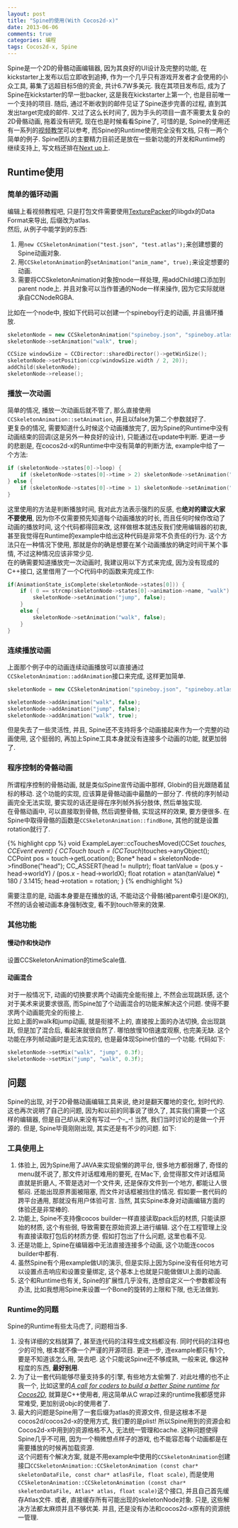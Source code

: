 ```yaml
---
layout: post
title: "Spine的使用(With Cocos2d-x)"
date: 2013-06-06
comments: true
categories: 编程
tags: Cocos2d-x, Spine
---
```


Spine是一个2D的骨骼动画编辑器, 因为其良好的UI设计及完整的功能, 在kickstarter上发布以后立即收到追捧, 作为一个几乎只有游戏开发者才会使用的小众工具, 募集了远超目标5倍的资金, 共计6.7W多美元.  我在其项目发布后, 成为了Spine在kickstarter的早一批backer, 这是我在kickstarter上第一个, 也是目前唯一一个支持的项目. 随后, 通过不断收到的邮件见证了Spine逐步完善的过程, 直到其发出target完成的邮件.  又过了这么长时间了, 因为手头的项目一直不需要太复杂的2D骨骼动画, 拖着没有研究, 现在也是时候看看Spine了, 可惜的是, Spine的使用还有一系列的[视频教学](http://esotericsoftware.com/spine-videos/)可以参考, 而Spine的Runtime使用完全没有文档, 只有一两个简单的例子. Spine团队的主要精力目前还是放在一些新功能的开发和Runtime的继续支持上, 写文档还排在[Next up](https://trello.com/board/spine-runtimes/5131f92a7d6864661c002455)上.  
<!--more-->
## Runtime使用
### 简单的循环动画
编辑上看视频教程吧, 只是打包文件需要使用[TexturePacker](http://www.codeandweb.com/texturepacker)的libgdx的Data Format来导出, 后缀改为atlas.  
然后, 从例子中能学到的东西:

1. 用`new CCSkeletonAnimation("test.json", "test.atlas");`来创建想要的Spine动画对象.  
2. 用`CCSkeletonAnimation`的`setAnimation("anim_name", true);`来设定想要的动画.  
3. 需要将CCSkeletonAnimation对象按node一样处理, 用addChild接口添加到parent node上.  并且对象可以当作普通的Node一样来操作, 因为它实际就继承自CCNodeRGBA.  

比如在一个node中, 按如下代码可以创建一个spineboy行走的动画, 并且循环播放.   

~~~ cpp
skeletonNode = new CCSkeletonAnimation("spineboy.json", "spineboy.atlas");
skeletonNode->setAnimation("walk", true);

CCSize windowSize = CCDirector::sharedDirector()->getWinSize();
skeletonNode->setPosition(ccp(windowSize.width / 2, 20));
addChild(skeletonNode);
skeletonNode->release();
~~~

### 播放一次动画
简单的情况, 播放一次动画后就不管了, 那么直接使用`CCSkeletonAnimation::setAnimation`, 并且以false为第二个参数就好了.  
更复杂的情况, 需要知道什么时候这个动画播放完了, 因为Spine的Runtime中没有动画结束的回调(这是另外一种良好的设计), 只能通过在update中判断.  更进一步的悲剧是, 在cocos2d-x的Runtime中中没有简单的判断方法, example中给了一个方法:

~~~ cpp
if (skeletonNode->states[0]->loop) {
	if (skeletonNode->states[0]->time > 2) skeletonNode->setAnimation("jump", false);
} else {
	if (skeletonNode->states[0]->time > 1) skeletonNode->setAnimation("walk", true);
}
~~~

这里使用的方法是判断播放时间, 我对此方法表示强烈的反感, 也**绝对的建议大家不要使用**, 因为你不仅需要预先知道每个动画播放的时长, 而且任何时候你改动了动画的播放时间, 这个代码都得回来改, 这样做根本就违反我们使用编辑器的初衷, 甚至我觉得在Runtime的example中给出这种代码是非常不负责任的行为.  这个方法只在一种情况下使用, 那就是你的确是想要在某个动画播放的确定时间干某个事情, 不过这种情况应该非常少见.  
在的确需要知道播放完一次动画时, 我建议用以下方式来完成, 因为没有现成的C++接口, 这里借用了一个C代码中的函数来完成工作:  

~~~ cpp
if(AnimationState_isComplete(skeletonNode->states[0])) {
	if ( 0 == strcmp(skeletonNode->states[0]->animation->name, "walk") ) {
		skeletonNode->setAnimation("jump", false);
	}
	else {
		skeletonNode->setAnimation("walk", false);
	}
}
~~~

### 连续播放动画
上面那个例子中的动画连续动画播放可以直接通过`CCSkeletonAnimation::addAnimation`接口来完成, 这样更加简单.  

~~~ cpp
skeletonNode = new CCSkeletonAnimation("spineboy.json", "spineboy.atlas");

skeletonNode->addAnimation("walk", false);
skeletonNode->addAnimation("jump", false);
skeletonNode->addAnimation("walk", true);
~~~

但是失去了一些灵活性, 并且, Spine还不支持将多个动画接起来作为一个完整的动画使用, 这个挺弱的, 再加上Spine工具本身就没有连接多个动画的功能, 就更加弱了.  

### 程序控制的骨骼动画
所谓程序控制的骨骼动画, 就是类似Spine宣传动画中那样, Globin的目光跟随着鼠标的移动.  这个功能的实现, 应该算是骨骼动画中最酷的一部分了.  传统的序列帧动画完全无法实现, 要实现的话还是得在序列帧外拆分肢体, 然后单独实现.  
在骨骼动画中, 可以直接取到骨骼, 然后调整骨骼, 实现这样的效果, 要方便很多.  在Spine中取得骨骼的函数是`CCSkeletonAnimation::findBone`, 其他的就是设置rotation就行了.  

{% highlight cpp %}
void ExampleLayer::ccTouchesMoved(CCSet *touches, CCEvent *event) {
	CCTouch* touch = (CCTouch*)touches->anyObject();
	CCPoint pos = touch->getLocation();
	Bone* head = skeletonNode->findBone("head");
	CC_ASSERT(head != nullptr);
	float tanValue = (pos.y - head->worldY) / (pos.x - head->worldX);
	float rotation = atan(tanValue) * 180 / 3.1415;
	head->rotation = rotation;
}
{% endhighlight %}

需要注意的是, 动画本身要是在播放的话, 不能动这个骨骼(被parent牵引是OK的), 不然的话会被动画本身强制改变, 看不到touch带来的效果.  

### 其他功能

#### 慢动作和快动作
设置CCSkeletonAnimation的timeScale值.

#### 动画混合
对于一般情况下, 动画的切换要求两个动画完全能衔接上, 不然会出现跳跃感, 这个对于美术来说要求很高, 而Spine加了个动画混合的功能来解决这个问题.  使得不要求两个动画能完全的衔接上.  
比如上面的walk和jump动画, 就是衔接不上的, 直接按上面的办法切换, 会出现跳跃, 但是加了混合后, 看起来就很自然了.  哪怕放慢10倍速度观察, 也完美无缺.  这个功能在序列帧动画时是无法实现的, 也是最体现Spine价值的一个功能.  代码如下:  

```cpp
skeletonNode->setMix("walk", "jump", 0.3f);
skeletonNode->setMix("jump", "walk", 0.3f);
```

## 问题
Spine的出现, 对于2D骨骼动画编辑工具来说, 绝对是翻天覆地的变化, 划时代的.  这也再次说明了自己的问题, 因为和以前的同事说了很久了, 其实我们需要一个这样的编辑器, 但是自己却从来没有写过一个-_-! 当然, 我们当时讨论的是做一个开源的.  但是, Spine毕竟刚刚出现, 其实还是有不少的问题.  如下:  

### 工具使用上

1. 体验上, 因为Spine用了JAVA来实现偷懒的跨平台, 很多地方都弱爆了, 奇怪的menu就不说了,  那文件对话框难用的要死, 在Mac下, 会觉得那文件对话框简直就是折磨人, 不管是选对一个文件夹, 还是保存文件到一个地方, 都能让人很郁闷.  还能出现原界面被阻塞, 而文件对话框被挡住的情况.  假如要一套代码的跨平台通用, 那就没有用户体验可言.  当然, 其实Spine本身对动画编辑方面的体验还是非常棒的.  
2. 功能上, Spine不支持像cocos builder一样直接读取pack后的材质, 只能读原始的材质, 这个有些弱, 导致需要在原始资源上进行编辑.  这个在工程管理上没有直接读取打包后的材质方便.  假如打包出了什么问题, 这里也看不见.  
3. 还是功能上, Spine在编辑器中无法直接连接多个动画, 这个功能连cocos builder中都有.  
4. 虽然Spine有个用example做UI的演示, 但是实际上因为Spine没有任何地方可以设置点击响应和设置变量绑定, 这个基本上也就是只能做做UI上面的动画.  
5. 这个和Runtime也有关, Spine的扩展性几乎没有, 连想自定义一个参数都没有办法, 比如我想用Spine来设置一个Bone的旋转的上限和下限, 也无法做到.    

### Runtime的问题
Spine的Runtime有些太马虎了, 问题相当多.  

1. 没有详细的文档就算了, 甚至连代码的注释生成文档都没有.  同时代码的注释也少的可怜, 根本就不像一个严谨的开源项目.  更进一步, 连example都只有1个, 要是不知道该怎么用, 哭去吧.  这个只能说Spine还不够成熟, 一般来说, 像这种程度的东西, **最好别用**.  
2. 为了让一套代码能够尽量支持多的引擎, 有些地方太偷懒了.  对此吐槽的也不止我一个, 比如这里的[*A call for coders to build a better Spine runtime for Cocos2D*](http://www.cocos2d-iphone.org/forums/topic/a-call-for-coders-to-build-a-better-spine-runtime-for-cocos2d/), 就算是C++使用者, 用这简单从C wrap过来的runtime我都感觉非常难受, 更加别说objc的使用者了.  
3. 最大的问题是Spine用了一套后缀为atlas的资源文件,   但是这根本不是cocos2d/cocos2d-x的使用方式, 我们要的是plist!  所以Spine用到的资源会和Cocos2d-x中用到的资源格格不入, 无法统一管理和cache.  这种问题使得Spine几乎不可用, 因为一个稍微想点样子的游戏, 也不能容忍每个动画都是在需要播放的时候再加载资源.  
这个问题有个解决方案, 就是不用example中使用的`CCSkeletonAnimation`创建接口`CCSkeletonAnimation::CCSkeletonAnimation (const char* skeletonDataFile, const char* atlasFile, float scale)`, 而是使用`CCSkeletonAnimation::CCSkeletonAnimation (const char* skeletonDataFile, Atlas* atlas, float scale)`这个接口, 并且自己首先缓存Atlas文件.  或者, 直接缓存所有可能出现的skeletonNode对象.  只是, 这些解决方法都太麻烦并且不够优美.  并且, 还是没有办法和cocos2d-x原有的资源统一管理.  

